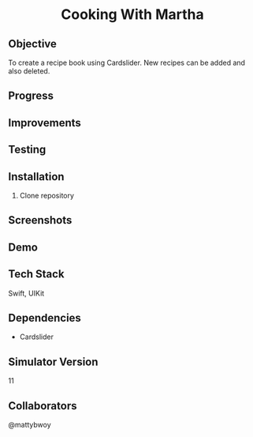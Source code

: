 <h1 align="center">

Cooking With Martha

</h1>

## Objective
To create a recipe book using Cardslider. New recipes can be added and also deleted.


## Progress 

## Improvements

## Testing

## Installation

1. Clone repository


## Screenshots


## Demo

## Tech Stack
Swift, UIKit

## Dependencies
- Cardslider

## Simulator Version
11

## Collaborators
@mattybwoy
